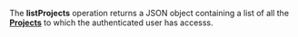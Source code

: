 The **listProjects** operation returns a JSON object containing a list of all the [**Projects**](#tag/projects) to which the authenticated user has accesss.
